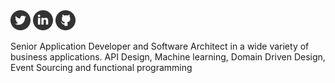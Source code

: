 
<img src="https://raw.githubusercontent.com/sammyrulez/about_page/master/iconfinder_twitter_online_social_media_734367.png" alt="drawing" style="width:32px;height:32px"/> 
<img src="https://raw.githubusercontent.com/sammyrulez/about_page/master/iconfinder_linked_in_online_social_media_734393.png" alt="drawing" style="width:32px;height:32px"/>
<img src="https://raw.githubusercontent.com/sammyrulez/about_page/master/iconfinder_social_media_logo_github_1221585.png" alt="drawing" style="width:32px;height:32px"/>

Senior Application Developer and Software Architect in a wide variety of business applications. API Design, Machine learning, Domain Driven Design, Event Sourcing and functional programming




